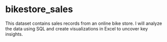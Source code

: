 # bikestore_sales
This dataset contains sales records from an online bike store. I will analyze the data using SQL and create visualizations in Excel to uncover key insights.
